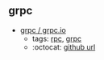 grpc 
---
* [grpc / grpc.io](https://grpc.io/)
    * tags: [rpc](../tags/rpc.md), [grpc](../tags/grpc.md)
    * :octocat: [github url](https://github.com/grpc/)
